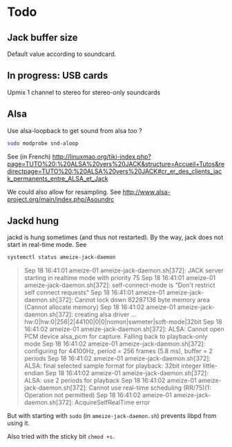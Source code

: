 # Todo

## Jack buffer size

Default value according to soundcard.

## In progress: USB cards

Upmix 1 channel to stereo for stereo-only soundcards

## Alsa

 Use alsa-loopback to get sound from alsa too ?
```sh
sudo modprobe snd-aloop
```
See (in French)  <http://linuxmao.org/tiki-index.php?page=TUTO%20:%20ALSA%20vers%20JACK&structure=Accueil+Tutos&redirectpage=TUTO%20:%20ALSA%20vers%20JACK#cr_er_des_clients_jack_permanents_entre_ALSA_et_Jack>

We could also allow for resampling. See <http://www.alsa-project.org/main/index.php/Asoundrc>
## Jackd hung
jackd is hung sometimes (and thus not restarted). By the way, jack does not start in real-time mode. See
 ```sh
systemctl status ameize-jack-daemon
 ```
> Sep 18 16:41:01 ameize-01 ameize-jack-daemon.sh[372]: JACK server starting in realtime mode with priority 75
> Sep 18 16:41:01 ameize-01 ameize-jack-daemon.sh[372]: self-connect-mode is "Don't restrict self connect requests"
> Sep 18 16:41:01 ameize-01 ameize-jack-daemon.sh[372]: Cannot lock down 82287136 byte memory area (Cannot allocate memory)
> Sep 18 16:41:02 ameize-01 ameize-jack-daemon.sh[372]: creating alsa driver ... hw:0|hw:0|256|2|44100|0|0|nomon|swmeter|soft-mode|32bit
> Sep 18 16:41:02 ameize-01 ameize-jack-daemon.sh[372]: ALSA: Cannot open PCM device alsa_pcm for capture. Falling back to playback-only mode
> Sep 18 16:41:02 ameize-01 ameize-jack-daemon.sh[372]: configuring for 44100Hz, period = 256 frames (5.8 ms), buffer = 2 periods
> Sep 18 16:41:02 ameize-01 ameize-jack-daemon.sh[372]: ALSA: final selected sample format for playback: 32bit integer little-endian
> Sep 18 16:41:02 ameize-01 ameize-jack-daemon.sh[372]: ALSA: use 2 periods for playback
> Sep 18 16:41:02 ameize-01 ameize-jack-daemon.sh[372]: Cannot use real-time scheduling (RR/75)(1: Operation not permitted)
> Sep 18 16:41:02 ameize-01 ameize-jack-daemon.sh[372]: AcquireSelfRealTime error

But with starting with `sudo` (in `ameize-jack-daemon.sh`) prevents libpd from using it.

Also tried with the sticky bit `chmod +s`.


